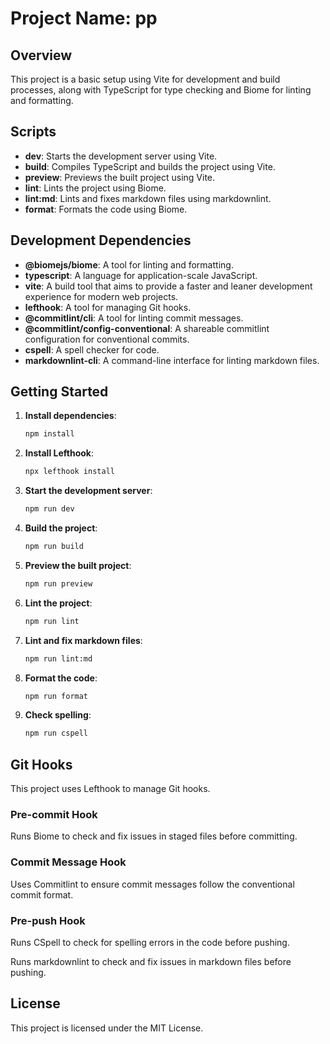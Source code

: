 # Project Name: pp

## Overview

This project is a basic setup using Vite for development and build processes,
along with TypeScript for type checking and Biome for linting and formatting.

## Scripts

- **dev**: Starts the development server using Vite.
- **build**: Compiles TypeScript and builds the project using Vite.
- **preview**: Previews the built project using Vite.
- **lint**: Lints the project using Biome.
- **lint:md**: Lints and fixes markdown files using markdownlint.
- **format**: Formats the code using Biome.

## Development Dependencies

- **@biomejs/biome**: A tool for linting and formatting.
- **typescript**: A language for application-scale JavaScript.
- **vite**: A build tool that aims to provide a faster and leaner development experience for modern web projects.
- **lefthook**: A tool for managing Git hooks.
- **@commitlint/cli**: A tool for linting commit messages.
- **@commitlint/config-conventional**: A shareable commitlint configuration for conventional commits.
- **cspell**: A spell checker for code.
- **markdownlint-cli**: A command-line interface for linting markdown files.

## Getting Started

1. **Install dependencies**:

   ```sh
   npm install
   ```

2. **Install Lefthook**:

   ```sh
   npx lefthook install
   ```

3. **Start the development server**:

   ```sh
   npm run dev
   ```

4. **Build the project**:

   ```sh
   npm run build
   ```

5. **Preview the built project**:

   ```sh
   npm run preview
   ```

6. **Lint the project**:

   ```sh
   npm run lint
   ```

7. **Lint and fix markdown files**:

   ```sh
   npm run lint:md
   ```

8. **Format the code**:

   ```sh
   npm run format
   ```

9. **Check spelling**:

   ```sh
   npm run cspell
   ```

## Git Hooks

This project uses Lefthook to manage Git hooks.

### Pre-commit Hook

Runs Biome to check and fix issues in staged files before committing.

### Commit Message Hook

Uses Commitlint to ensure commit messages follow the conventional commit format.

### Pre-push Hook

Runs CSpell to check for spelling errors in the code before pushing.

Runs markdownlint to check and fix issues in markdown files before pushing.

## License

This project is licensed under the MIT License.
